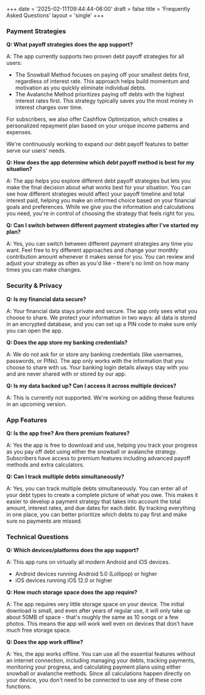 +++
date = '2025-02-11T09:44:44-06:00'
draft = false
title = 'Frequently Asked Questions'
layout = 'single'
+++

### Payment Strategies

**Q: What payoff strategies does the app support?**

A: The app currently supports two proven debt payoff strategies for all users:
- The Snowball Method focuses on paying off your smallest debts first, regardless of interest rate. This approach helps build momentum and motivation as you quickly eliminate individual debts.
- The Avalanche Method prioritizes paying off debts with the highest interest rates first. This strategy typically saves you the most money in interest charges over time.

For subscribers, we also offer Cashflow Optimization, which creates a personalized repayment plan based on your unique income patterns and expenses.

We're continuously working to expand our debt payoff features to better serve our users' needs.

**Q: How does the app determine which debt payoff method is best for my situation?**

A: The app helps you explore different debt payoff strategies but lets you make the final decision about what works best for your situation. You can see how different strategies would affect your payoff timeline and total interest paid, helping you make an informed choice based on your financial goals and preferences. While we give you the information and calculations you need, you're in control of choosing the strategy that feels right for you.

**Q: Can I switch between different payment strategies after I've started my plan?**

A: Yes, you can switch between different payment strategies any time you want. Feel free to try different approaches and change your monthly contribution amount whenever it makes sense for you. You can review and adjust your strategy as often as you'd like - there's no limit on how many times you can make changes.

### Security & Privacy

**Q: Is my financial data secure?**

A: Your financial data stays private and secure. The app only sees what you choose to share. We protect your information in two ways: all data is stored in an encrypted database, and you can set up a PIN code to make sure only you can open the app.

**Q: Does the app store my banking credentials?**

A: We do not ask for or store any banking credentials (like usernames, passwords, or PINs). The app only works with the information that you choose to share with us. Your banking login details always stay with you and are never shared with or stored by our app.

**Q: Is my data backed up? Can I access it across multiple devices?**

A: This is currently not supported. We're working on adding these features in an upcoming version.

### App Features

**Q: Is the app free? Are there premium features?**

A: Yes the app is free to download and use, helping you track your progress as you pay off debt using either the snowball or avalanche strategy. Subscribers have access to premium features including advanced payoff methods and extra calculators.

**Q: Can I track multiple debts simultaneously?**

A: Yes, you can track multiple debts simultaneously. You can enter all of your debt types to create a complete picture of what you owe. This makes it easier to develop a payment strategy that takes into account the total amount, interest rates, and due dates for each debt. By tracking everything in one place, you can better prioritize which debts to pay first and make sure no payments are missed.

### Technical Questions

**Q: Which devices/platforms does the app support?**

A: This app runs on virtually all modern Android and iOS devices.

- Android devices running Android 5.0 (Lollipop) or higher
- iOS devices running iOS 12.0 or higher

**Q: How much storage space does the app require?**

A: The app requires very little storage space on your device. The initial download is small, and even after years of regular use, it will only take up about 50MB of space - that's roughly the same as 10 songs or a few photos. This means the app will work well even on devices that don't have much free storage space.

**Q: Does the app work offline?**

A: Yes, the app works offline. You can use all the essential features without an internet connection, including managing your debts, tracking payments, monitoring your progress, and calculating payment plans using either snowball or avalanche methods. Since all calculations happen directly on your device, you don't need to be connected to use any of these core functions.